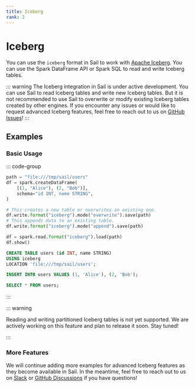 ```yaml
---
title: Iceberg
rank: 2
---
```


# Iceberg

You can use the `iceberg` format in Sail to work with [Apache Iceberg](https://iceberg.apache.org/).
You can use the Spark DataFrame API or Spark SQL to read and write Iceberg tables.

::: warning
The Iceberg integration in Sail is under active development.
You can use Sail to read Iceberg tables and write new Iceberg tables.
But it is not recommended to use Sail to overwrite or modify existing Iceberg tables created by other engines.
If you encounter any issues or would like to request advanced Iceberg features, feel free to reach out to us on [GitHub Issues](https://github.com/lakehq/sail/issues)!
:::

## Examples

<!--@include: ../_common/spark-session.md-->

### Basic Usage

::: code-group

```python [Python]
path = "file:///tmp/sail/users"
df = spark.createDataFrame(
    [(1, "Alice"), (2, "Bob")],
    schema="id INT, name STRING",
)

# This creates a new table or overwrites an existing one.
df.write.format("iceberg").mode("overwrite").save(path)
# This appends data to an existing table.
df.write.format("iceberg").mode("append").save(path)

df = spark.read.format("iceberg").load(path)
df.show()
```

```sql [SQL]
CREATE TABLE users (id INT, name STRING)
USING iceberg
LOCATION 'file:///tmp/sail/users';

INSERT INTO users VALUES (1, 'Alice'), (2, 'Bob');

SELECT * FROM users;
```

:::

::: warning

Reading and writing partitioned Iceberg tables is not yet supported.
We are actively working on this feature and plan to release it soon.
Stay tuned!

:::

### More Features

We will continue adding more examples for advanced Iceberg features as they become available in Sail.
In the meantime, feel free to reach out to us on [Slack](https://lakesail.com/slack) or [GitHub Discussions](https://github.com/lakehq/sail/discussions) if you have questions!
